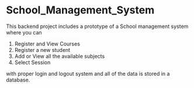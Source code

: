 # School_Management_System

This backend project includes a prototype of a School management system where you can

1. Register and View Courses
2. Register a new student
3. Add or View all the available subjects
4. Select Session

with proper login and logout system and all of the data is stored in a database. 
